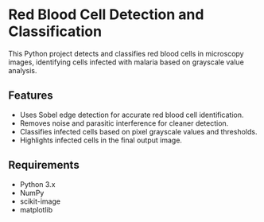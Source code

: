 # Red Blood Cell Detection and Classification

This Python project detects and classifies red blood cells in microscopy images, identifying cells infected with malaria based on grayscale value analysis.

## Features
- Uses Sobel edge detection for accurate red blood cell identification.
- Removes noise and parasitic interference for cleaner detection.
- Classifies infected cells based on pixel grayscale values and thresholds.
- Highlights infected cells in the final output image.

## Requirements
- Python 3.x
- NumPy
- scikit-image
- matplotlib
